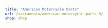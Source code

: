 ```yaml
---
title: "American Motorcycle Parts"
url: /sacramento/american-motorcycle-parts-3/
shop: shop
---
```

